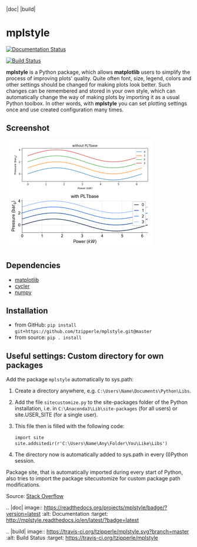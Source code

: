 |doc| |build|

# mplstyle

[![Documentation Status](https://readthedocs.org/projects/mplstyle/badge/?version=latest)](http://mplstyle.readthedocs.io/en/latest/?badge=latest)

[![Build Status](https://travis-ci.org/tzipperle/mplstyle.svg?branch=master)](https://travis-ci.org/tzipperle/mplstyle)

**mplstyle** is a Python package, which allows **matplotlib** users to simplify the process of improving plots' quality. Quite often font, size, legend, colors and other settings should be changed for making plots look better. Such changes can be remembered and stored in your own style, which can automatically change the way of making plots by importing it as a usual Python toolbox. In other words, with **mplstyle** you can set plotting settings once and use created configuration many times.

## Screenshot
<a href="docs/img/with_without.png"><img src="docs/img/with_without.png" alt="Plotting changes by applying **PLTbase** class" style="width:400px">
</a>

## Dependencies
  - [matplotlib](http://matplotlib.org/)
  - [cycler](http://matplotlib.org/cycler/)
  - [numpy](http://www.numpy.org/)
  
## Installation
  - from GitHub: `pip install git+https://github.com/tzipperle/mplstyle.git@master`
  - from source: `pip . install`

## Useful settings: Custom directory for own packages

Add the package `mplstyle` automatically to sys.path:

  1. Create a directory anywhere, e.g. `C:\Users\Name\Documents\Python\Libs`.
  2. Add the file `sitecustomize.py` to the site-packages folder of the Python installation, i.e. in `C:\Anaconda3\Lib\site-packages` (for all users) or site.USER_SITE (for a single user).
  3. This file then is filled with the following code:

      ```
      import site
      site.addsitedir(r'C:\Users\Name\Any\Folder\You\Like\Libs')
      ```

  4. The directory now is automatically added to sys.path in every (I)Python session.

Package site, that is automatically imported during every start of Python, also tries to import the package sitecustomize for custom package path modifications.

Source: [Stack Overflow](http://stackoverflow.com/q/17806673/2375855)

.. |doc| image:: https://readthedocs.org/projects/mplstyle/badge/?version=latest
        :alt: Documentation
        :target: http://mplstyle.readthedocs.io/en/latest/?badge=latest

.. |build| image:: https://travis-ci.org/tzipperle/mplstyle.svg?branch=master
        :alt: Build Status
        :target: https://travis-ci.org/tzipperle/mplstyle

